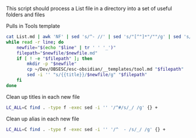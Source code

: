 This script should process a List file in a directory into a set of useful folders and files 

Pulls in Tools template

```sh
cat List.md | awk 'NF' | sed 's/^- //' | sed 's/"[^"]*"/""/g' | sed 's/([^)]*)//g' | sed 's/[()]//g' | sed 's/[[:space:]]*$//' | sed 's/\./-/g' | sed 's/\//-/g' | sed 's/#.*$//' | sed 's/\:.*$//' | sed 's/\[.*$//' | \
while read -r line; do
    newfile="$(echo "$line" | tr ' ' '_')"
    filepath="$newfile/$newfile.md"
    if [ ! -e "$filepath" ]; then
        mkdir -p "$newfile"
        cp ~/Dev/OBSESC/esc-obsidian/__templates/tool.md "$filepath"
        sed -i '' "s/{{title}}/$newfile/g" "$filepath"
    fi
done
```

Clean up titles in each new file 

```sh
LC_ALL=C find . -type f -exec sed -i '' '/^#/s/_/ /g' {} +
```

Clean up alias in each new file 

```sh
LC_ALL=C find . -type f -exec sed -i '' '/^  - /s/_/ /g' {} +
```